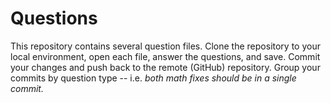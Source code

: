 # Questions
This repository contains several question files. Clone the repository to your local environment, open each file, answer the questions, and save. Commit your changes and push back to the remote (GitHub) repository. Group your commits by question type -- i.e. *both math fixes should be in a single commit.*
